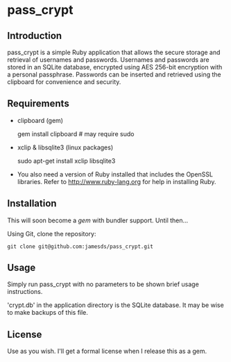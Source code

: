 # pass_crypt

## Introduction
pass\_crypt is a simple Ruby application that allows the secure storage and retrieval of usernames and passwords.  Usernames and passwords are stored in an SQLite database, encrypted using AES 256-bit encryption with a personal passphrase.  Passwords can be inserted and retrieved using the clipboard for convenience and security.

## Requirements
- clipboard (gem)

    gem install clipboard # may require sudo

- xclip & libsqlite3 (linux packages)

    sudo apt-get install xclip libsqlite3

- You also need a version of Ruby installed that includes the OpenSSL libraries.  Refer to http://www.ruby-lang.org for help in installing Ruby.

## Installation
This will soon become a *gem* with bundler support.  Until then...

Using Git, clone the repository:

    git clone git@github.com:jamesds/pass_crypt.git

## Usage
Simply run pass\_crypt with no parameters to be shown brief usage instructions.

'crypt.db' in the application directory is the SQLite database.  It may be wise to make backups of this file.

## License

Use as you wish.  I'll get a formal license when I release this as a gem.
